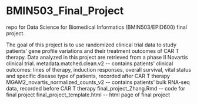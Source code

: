 # BMIN503_Final_Project
repo for Data Science for Biomedical Informatics (BMIN503/EPID600) final project.

The goal of this project is to use randomized clinical trial data to study patients’ gene profile variations and their treatment outcomes of CAR T therapy. Data analyzed in this project are retrieved from a phase II Novartis clinical trial.
metadata.matched.clean.v2 -- contains patients' clinical outcomes:  lines of therapy, induction responses, overall survival, vital status and specific disease type of patients, recorded after CAR T therapy
MGAM2_novartis_normalized_counts_v2 -- contains patients' bulk RNA-seq data, recorded before CAR T therapy
final_project_Zhang.Rmd -- code for final project
final_project_template.html -- html page of final project
